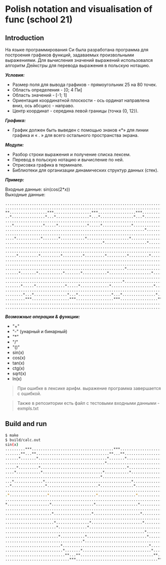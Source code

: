 # Polish notation and visualisation of func (school 21)

## Introduction

На языке программирования Си была разработана программа для построения графиков функций, задаваемых произвольными выражениями. Для вычисления значений выражений использовался алгоритм Дейкстры для перевода выражения в польскую нотацию.

***Условия:***
  
- Размер поля для вывода графиков - прямоугольник 25 на 80 точек.
- Область определения - [0; 4 Пи]
- Область значений - [-1; 1]
- Ориентация координатной плоскости - ось ординат направлена вниз, ось абсцисс - направо. 
- Центр координат - середина левой границы (точка {0, 12}). 

***Графика:***
  
- График должен быть выведен с помощью знаков «\*» для линии графика и « . » для всего остального пространства экрана.

***Модули:***

- Разбор строки выражения и получение списка лексем.
- Перевод в польскую нотацию и вычисление по ней.
- Отрисовка графика в терминале.
- Библиотеки для организации динамических структур данных (стек).

***Пример:*** 

Входные данные: sin(cos(2\*x))\
Выходные данные:

```
................................................................................
................................................................................
**.................***.................***.................***.................*
..*...............*...*...............*...*...............*...*...............*.
................................................................................
...*.............*.....*.............*.....*.............*...................*..
...............................................................*................
................................................................................
....*...........*.......*...........*...................*...................*...
............................................*...................*...............
................................................................................
................................................................................
.....*.........*.........*.........*.........*.........*.........*.........*....
................................................................................
................................................................................
......................................................*...................*.....
......*.......*...........*.......*...........*...................*.............
................................................................................
.....................................................*...................*......
.......*.....*.............*.....*.............*...................*............
................................................................................
........*...*...............*...*...............*...*...............*...*.......
.........***.................***.................***.................***........
................................................................................
................................................................................
```

***Возможные операции & функции:***

* "+" 
* "-" (унарный и бинарный) 
* "\*"
* "/" 
* "()"
* sin(x)
* cos(x)
* tan(x)
* ctg(x)
* sqrt(x)
* ln(x)

> При ошибке в лексике арифм. выражение программа завершается с ошибкой.

> Также в репозитории есть файл с тестовыми входными данными - exmpls.txt

## Build and run

```bash
$ make
$ build/calc.out
sin(x)
.........***.....................................***............................
.......**...**.................................**...**..........................
......*.......*...............................*.......*.........................
.............................................*..................................
.....*.........*.......................................*........................
....*...........*...........................*...........*.......................
...........................................*....................................
...*.............*.......................................*......................
..*...............*.......................*...............*.....................
................................................................................
.*.................*.....................*.................*....................
................................................................................
*...................*...................*...................*...................
................................................................................
.....................*.................*.....................*.................*
................................................................................
......................*...............*.......................*...............*.
.......................*.............*.......................................*..
...............................................................*................
........................*...........*...........................*...........*...
...................................*.......................................*....
.........................*.......................................*..............
..........................*.......*...............................*.......*.....
...........................**...**.................................**...**......
.............................***.....................................***........
```
